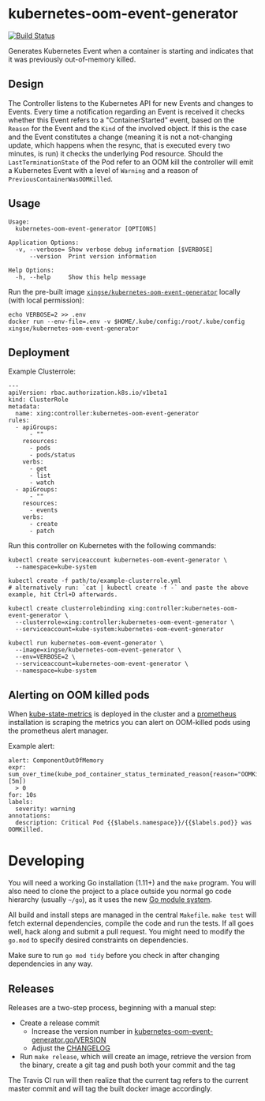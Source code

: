 # kubernetes-oom-event-generator

[![Build Status](https://travis-ci.org/xing/kubernetes-oom-event-generator.svg?branch=master)](https://travis-ci.org/xing/kubernetes-oom-event-generator)

Generates Kubernetes Event when a container is starting and indicates that
it was previously out-of-memory killed.

## Design

The Controller listens to the Kubernetes API for new Events and changes to
Events. Every time a notification regarding an Event is received it checks
whether this Event refers to a "ContainerStarted" event, based on the `Reason`
for the Event and the `Kind` of the involved object. If this is the case
and the Event constitutes a change (meaning it is not a not-changing update,
which happens when the resync, that is executed every two minutes, is run) it checks
the underlying Pod resource. Should the `LastTerminationState` of the Pod refer to
an OOM kill the controller will emit a Kubernetes Event with a level of `Warning`
and a reason of `PreviousContainerWasOOMKilled`.

## Usage

    Usage:
      kubernetes-oom-event-generator [OPTIONS]

    Application Options:
      -v, --verbose= Show verbose debug information [$VERBOSE]
          --version  Print version information

    Help Options:
      -h, --help     Show this help message

Run the pre-built image [`xingse/kubernetes-oom-event-generator`] locally (with
local permission):

    echo VERBOSE=2 >> .env
    docker run --env-file=.env -v $HOME/.kube/config:/root/.kube/config xingse/kubernetes-oom-event-generator

## Deployment

Example Clusterrole:

    ---
    apiVersion: rbac.authorization.k8s.io/v1beta1
    kind: ClusterRole
    metadata:
      name: xing:controller:kubernetes-oom-event-generator
    rules:
      - apiGroups:
          - ""
        resources:
          - pods
          - pods/status
        verbs:
          - get
          - list
          - watch
      - apiGroups:
          - ""
        resources:
          - events
        verbs:
          - create
          - patch

Run this controller on Kubernetes with the following commands:

    kubectl create serviceaccount kubernetes-oom-event-generator \
      --namespace=kube-system

    kubectl create -f path/to/example-clusterrole.yml
    # alternatively run: `cat | kubectl create -f -` and paste the above example, hit Ctrl+D afterwards.

    kubectl create clusterrolebinding xing:controller:kubernetes-oom-event-generator \
      --clusterrole=xing:controller:kubernetes-oom-event-generator \
      --serviceaccount=kube-system:kubernetes-oom-event-generator

    kubectl run kubernetes-oom-event-generator \
      --image=xingse/kubernetes-oom-event-generator \
      --env=VERBOSE=2 \
      --serviceaccount=kubernetes-oom-event-generator \
      --namespace=kube-system

## Alerting on OOM killed pods

When [kube-state-metrics](https://github.com/kubernetes/kube-state-metrics) is deployed
in the cluster and a [prometheus](https://prometheus.io) installation is scraping the metrics
you can alert on OOM-killed pods using the prometheus alert manager.

Example alert:

    alert: ComponentOutOfMemory
    expr: sum_over_time(kube_pod_container_status_terminated_reason{reason="OOMKilled"}[5m])
      > 0
    for: 10s
    labels:
      severity: warning
    annotations:
      description: Critical Pod {{$labels.namespace}}/{{$labels.pod}} was OOMKilled.

# Developing

You will need a working Go installation (1.11+) and the `make` program.  You will also
need to clone the project to a place outside you normal go code hierarchy (usually
`~/go`), as it uses the new [Go module system].

All build and install steps are managed in the central `Makefile`. `make test` will fetch
external dependencies, compile the code and run the tests. If all goes well, hack along
and submit a pull request. You might need to modify the `go.mod` to specify desired
constraints on dependencies.

Make sure to run `go mod tidy` before you check in after changing dependencies in any way.

[Go module system]: https://github.com/golang/go/wiki/Modules
[`xingse/kubernetes-oom-event-generator`]: https://hub.docker.com/r/xingse/kubernetes-oom-event-generator

## Releases

Releases are a two-step process, beginning with a manual step:

* Create a release commit
  * Increase the version number in [kubernetes-oom-event-generator.go/VERSION](kubernetes-oom-event-generator.go#20)
  * Adjust the [CHANGELOG](CHANGELOG.md)
* Run `make release`, which will create an image, retrieve the version from the
  binary, create a git tag and push both your commit and the tag

The Travis CI run will then realize that the current tag refers to the current master commit and
will tag the built docker image accordingly.

